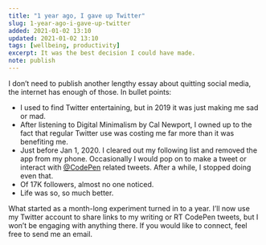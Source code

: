 ```yaml
---
title: "1 year ago, I gave up Twitter"
slug: 1-year-ago-i-gave-up-twitter
added: 2021-01-02 13:10
updated: 2021-01-02 13:10
tags: [wellbeing, productivity]
excerpt: It was the best decision I could have made.
note: publish
---
```


I don’t need to publish another lengthy essay about quitting social media, the internet has enough of those. In bullet points:

- I used to find Twitter entertaining, but in 2019 it was just making me sad or mad.
- After listening to Digital Minimalism by Cal Newport, I owned up to the fact that regular Twitter use was costing me far more than it was benefiting me.
- Just before Jan 1, 2020. I cleared out my following list and removed the app from my phone. Occasionally I would pop on to make a tweet or interact with [@CodePen](https://twitter.com/codepen) related tweets. After a while, I stopped doing even that.
- Of 17K followers, almost no one noticed.
- Life was so, so much better.

What started as a month-long experiment turned in to a year. I’ll now use my Twitter account to share links to my writing or RT CodePen tweets, but I won’t be engaging with anything there. If you would like to connect, feel free to send me an email.